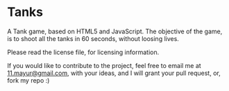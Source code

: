Tanks
=====

A Tank game, based on HTML5 and JavaScript. The objective of the game, is to shoot all the tanks in 60 seconds, without loosing lives.

Please read the license file, for licensing information.

If you would like to contribute to the project, feel free to email me at 11.mayur@gmail.com, with your ideas, and I will grant your pull request, or, fork my repo :)
